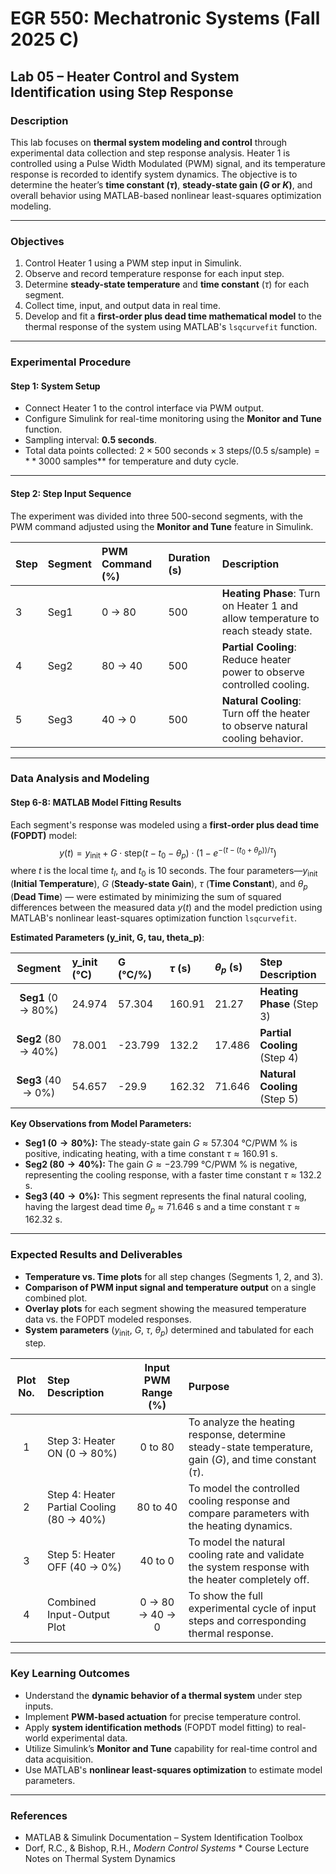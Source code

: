 # EGR 550: Mechatronic Systems (Fall 2025 C)
## Lab 05 – Heater Control and System Identification using Step Response

### Description
This lab focuses on **thermal system modeling and control** through experimental data collection and step response analysis. Heater 1 is controlled using a Pulse Width Modulated (PWM) signal, and its temperature response is recorded to identify system dynamics. The objective is to determine the heater’s **time constant ($\tau$)**, **steady-state gain ($G$ or $K$)**, and overall behavior using MATLAB-based nonlinear least-squares optimization modeling.

---

### Objectives
1. Control Heater 1 using a PWM step input in Simulink. 
2. Observe and record temperature response for each input step. 
3. Determine **steady-state temperature** and **time constant** ($\tau$) for each segment. 
4. Collect time, input, and output data in real time. 
5. Develop and fit a **first-order plus dead time mathematical model** to the thermal response of the system using MATLAB's `lsqcurvefit` function.

---

### Experimental Procedure

#### Step 1: System Setup
* Connect Heater 1 to the control interface via PWM output.
* Configure Simulink for real-time monitoring using the **Monitor and Tune** function.
* Sampling interval: **0.5 seconds**.
* Total data points collected: $2 \times 500 \text{ seconds} \times 3 \text{ steps} / (0.5 \text{ s/sample}) = **3000$ samples** for temperature and duty cycle.

---

#### Step 2: Step Input Sequence
The experiment was divided into three 500-second segments, with the PWM command adjusted using the **Monitor and Tune** feature in Simulink.

| Step | Segment | PWM Command (%) | Duration (s) | Description |
|:-----|:--------|:----------------|:--------------|:-------------|
| 3 | Seg1 | 0 → 80 | 500 | **Heating Phase**: Turn on Heater 1 and allow temperature to reach steady state. |
| 4 | Seg2 | 80 → 40 | 500 | **Partial Cooling**: Reduce heater power to observe controlled cooling. |
| 5 | Seg3 | 40 → 0 | 500 | **Natural Cooling**: Turn off the heater to observe natural cooling behavior. |

---

### Data Analysis and Modeling

#### Step 6-8: MATLAB Model Fitting Results
Each segment's response was modeled using a **first-order plus dead time (FOPDT)** model:
$$y(t) = y_{\text{init}} + G \cdot \text{step}(t - t_0 - \theta_p) \cdot \left(1 - e^{-(t - (t_0 + \theta_p))/\tau}\right)$$
where $t$ is the local time $t_l$, and $t_0$ is 10 seconds.
The four parameters—$y_{\text{init}}$ (**Initial Temperature**), $G$ (**Steady-state Gain**), $\tau$ (**Time Constant**), and $\theta_p$ (**Dead Time**) — were estimated by minimizing the sum of squared differences between the measured data $y(t)$ and the model prediction using MATLAB's nonlinear least-squares optimization function `lsqcurvefit`.

**Estimated Parameters (y\_init, G, tau, theta\_p)**:

| Segment | y\_init (°C) | G (°C/%) | $\tau$ (s) | $\theta_p$ (s) | Step Description |
|:-------:|:--------------|:---------|:----------|:---------------|:-----------------|
| **Seg1** (0 → 80%) | 24.974 | 57.304 | 160.91 | 21.27 | **Heating Phase** (Step 3) |
| **Seg2** (80 → 40%) | 78.001 | -23.799 | 132.2 | 17.486 | **Partial Cooling** (Step 4) |
| **Seg3** (40 → 0%) | 54.657 | -29.9 | 162.32 | 71.646 | **Natural Cooling** (Step 5) |

**Key Observations from Model Parameters:**

* **Seg1 ($0 \rightarrow 80\%$):** The steady-state gain $G \approx 57.304 \text{ °C}/\text{PWM %}$ is positive, indicating heating, with a time constant $\tau \approx 160.91 \text{ s}$.
* **Seg2 ($80 \rightarrow 40\%$):** The gain $G \approx -23.799 \text{ °C}/\text{PWM %}$ is negative, representing the cooling response, with a faster time constant $\tau \approx 132.2 \text{ s}$.
* **Seg3 ($40 \rightarrow 0\%$):** This segment represents the final natural cooling, having the largest dead time $\theta_p \approx 71.646 \text{ s}$ and a time constant $\tau \approx 162.32 \text{ s}$.

---

### Expected Results and Deliverables

* **Temperature vs. Time plots** for all step changes (Segments 1, 2, and 3).
* **Comparison of PWM input signal and temperature output** on a single combined plot.
* **Overlay plots** for each segment showing the measured temperature data vs. the FOPDT modeled responses.
* **System parameters** ($y_{\text{init}}$, $G$, $\tau$, $\theta_p$) determined and tabulated for each step.

| Plot No. | Step Description | Input PWM Range (%) | Purpose |
|:---------:|:----------------|:-------------------:|:----------|
| 1 | Step 3: Heater ON (0 → 80%) | 0 to 80 | To analyze the heating response, determine steady-state temperature, gain ($G$), and time constant ($\tau$). |
| 2 | Step 4: Heater Partial Cooling (80 → 40%) | 80 to 40 | To model the controlled cooling response and compare parameters with the heating dynamics. |
| 3 | Step 5: Heater OFF (40 → 0%) | 40 to 0 | To model the natural cooling rate and validate the system response with the heater completely off. |
| 4 | Combined Input-Output Plot | 0 → 80 → 40 → 0 | To show the full experimental cycle of input steps and corresponding thermal response. |

---

### Key Learning Outcomes
* Understand the **dynamic behavior of a thermal system** under step inputs.
* Implement **PWM-based actuation** for precise temperature control.
* Apply **system identification methods** (FOPDT model fitting) to real-world experimental data.
* Utilize Simulink’s **Monitor and Tune** capability for real-time control and data acquisition.
* Use MATLAB's **nonlinear least-squares optimization** to estimate model parameters.

---

### References
* MATLAB & Simulink Documentation – System Identification Toolbox 
* Dorf, R.C., & Bishop, R.H., *Modern Control Systems* * Course Lecture Notes on Thermal System Dynamics
